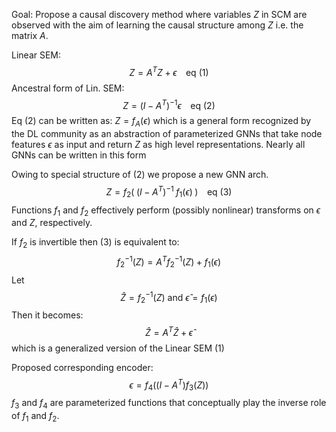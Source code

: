 Goal: Propose a causal discovery method where variables $Z$ in SCM are observed with the aim of learning the causal structure among $Z$ i.e. the matrix $A$.

Linear SEM: $$Z = A^T Z + \epsilon \;\;\;\ \text{eq (1)}$$
Ancestral form of Lin. SEM: $$Z = (I - A^T)^{-1} \epsilon \;\;\;\ \text{eq (2)}$$Eq (2) can be written as: $Z = f_A(\epsilon)$ which is a general form recognized by the DL community as an abstraction of parameterized GNNs that take node features $\epsilon$ as input and return $Z$ as high level representations. Nearly all GNNs can be written in this form

Owing to special structure of (2) we propose a new GNN arch. 
$$ Z = f_2(\;(I - A^T)^{-1}\;f_1(\epsilon)\;) \;\;\;\ \text{eq (3)}$$
Functions $f_1$ and $f_2$ effectively perform (possibly nonlinear) transforms on $\epsilon$ and $Z$, respectively.

If $f_2$ is invertible then (3) is equivalent to:
$$ f_2^{-1}(Z) = A^T f_2^{-1}(Z) + f_1(\epsilon) $$
Let $$ \hat Z = f_2^{-1}(Z) \text{ and } \hat \epsilon = f_1(\epsilon)$$
Then it becomes: $$ \hat Z = A^T \hat Z + \hat \epsilon $$
which is a generalized version of the Linear SEM (1)

Proposed corresponding encoder: $$\epsilon = f_4((I-A^T) f_3(Z))$$$f_3$ and $f_4$ are parameterized functions that conceptually play the inverse role of $f_1$ and $f_2$.
